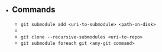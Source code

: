 - ## Commands
	- `git submodule add <uri-to-submodule> <path-on-disk>`
	-
	- `git clone --recursive-submodules <uri-to-repo>`
	- `git submodule foreach git <any-git command>`
